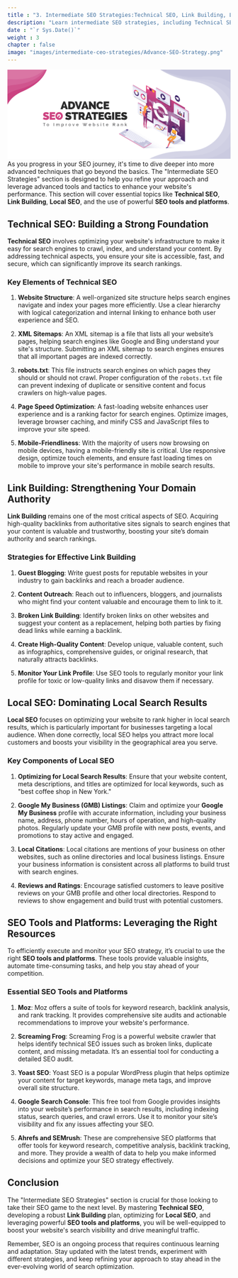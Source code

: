 ```yaml
---
title : "3. Intermediate SEO Strategies:Technical SEO, Link Building, Local SEO,SEO tools"
description: "Learn intermediate SEO strategies, including Technical SEO, Link Building, Local SEO, and using essential SEO tools and platforms to improve search results."
date : "`r Sys.Date()`"
weight : 3
chapter : false
image: "images/intermediate-ceo-strategies/Advance-SEO-Strategy.png"
---
```

![Advance-SEO-Strategy.png](/images/intermediate-ceo-strategies/Advance-SEO-Strategy.png)
As you progress in your SEO journey, it's time to dive deeper into more advanced techniques that go beyond the basics. The "Intermediate SEO Strategies" section is designed to help you refine your approach and leverage advanced tools and tactics to enhance your website's performance. This section will cover essential topics like **Technical SEO**, **Link Building**, **Local SEO**, and the use of powerful **SEO tools and platforms**.

## Technical SEO: Building a Strong Foundation

**Technical SEO** involves optimizing your website's infrastructure to make it easy for search engines to crawl, index, and understand your content. By addressing technical aspects, you ensure your site is accessible, fast, and secure, which can significantly improve its search rankings.

### Key Elements of Technical SEO

1. **Website Structure**: A well-organized site structure helps search engines navigate and index your pages more efficiently. Use a clear hierarchy with logical categorization and internal linking to enhance both user experience and SEO.

2. **XML Sitemaps**: An XML sitemap is a file that lists all your website’s pages, helping search engines like Google and Bing understand your site's structure. Submitting an XML sitemap to search engines ensures that all important pages are indexed correctly.

3. **robots.txt**: This file instructs search engines on which pages they should or should not crawl. Proper configuration of the `robots.txt` file can prevent indexing of duplicate or sensitive content and focus crawlers on high-value pages.

4. **Page Speed Optimization**: A fast-loading website enhances user experience and is a ranking factor for search engines. Optimize images, leverage browser caching, and minify CSS and JavaScript files to improve your site speed.

5. **Mobile-Friendliness**: With the majority of users now browsing on mobile devices, having a mobile-friendly site is critical. Use responsive design, optimize touch elements, and ensure fast loading times on mobile to improve your site's performance in mobile search results.

## Link Building: Strengthening Your Domain Authority

**Link Building** remains one of the most critical aspects of SEO. Acquiring high-quality backlinks from authoritative sites signals to search engines that your content is valuable and trustworthy, boosting your site’s domain authority and search rankings.

### Strategies for Effective Link Building

1. **Guest Blogging**: Write guest posts for reputable websites in your industry to gain backlinks and reach a broader audience.

2. **Content Outreach**: Reach out to influencers, bloggers, and journalists who might find your content valuable and encourage them to link to it.

3. **Broken Link Building**: Identify broken links on other websites and suggest your content as a replacement, helping both parties by fixing dead links while earning a backlink.

4. **Create High-Quality Content**: Develop unique, valuable content, such as infographics, comprehensive guides, or original research, that naturally attracts backlinks.

5. **Monitor Your Link Profile**: Use SEO tools to regularly monitor your link profile for toxic or low-quality links and disavow them if necessary.

## Local SEO: Dominating Local Search Results

**Local SEO** focuses on optimizing your website to rank higher in local search results, which is particularly important for businesses targeting a local audience. When done correctly, local SEO helps you attract more local customers and boosts your visibility in the geographical area you serve.

### Key Components of Local SEO

1. **Optimizing for Local Search Results**: Ensure that your website content, meta descriptions, and titles are optimized for local keywords, such as "best coffee shop in New York."

2. **Google My Business (GMB) Listings**: Claim and optimize your **Google My Business** profile with accurate information, including your business name, address, phone number, hours of operation, and high-quality photos. Regularly update your GMB profile with new posts, events, and promotions to stay active and engaged.

3. **Local Citations**: Local citations are mentions of your business on other websites, such as online directories and local business listings. Ensure your business information is consistent across all platforms to build trust with search engines.

4. **Reviews and Ratings**: Encourage satisfied customers to leave positive reviews on your GMB profile and other local directories. Respond to reviews to show engagement and build trust with potential customers.

## SEO Tools and Platforms: Leveraging the Right Resources

To efficiently execute and monitor your SEO strategy, it’s crucial to use the right **SEO tools and platforms**. These tools provide valuable insights, automate time-consuming tasks, and help you stay ahead of your competition.

### Essential SEO Tools and Platforms

1. **Moz**: Moz offers a suite of tools for keyword research, backlink analysis, and rank tracking. It provides comprehensive site audits and actionable recommendations to improve your website's performance.

2. **Screaming Frog**: Screaming Frog is a powerful website crawler that helps identify technical SEO issues such as broken links, duplicate content, and missing metadata. It’s an essential tool for conducting a detailed SEO audit.

3. **Yoast SEO**: Yoast SEO is a popular WordPress plugin that helps optimize your content for target keywords, manage meta tags, and improve overall site structure.

4. **Google Search Console**: This free tool from Google provides insights into your website’s performance in search results, including indexing status, search queries, and crawl errors. Use it to monitor your site’s visibility and fix any issues affecting your SEO.

5. **Ahrefs and SEMrush**: These are comprehensive SEO platforms that offer tools for keyword research, competitive analysis, backlink tracking, and more. They provide a wealth of data to help you make informed decisions and optimize your SEO strategy effectively.

## Conclusion

The "Intermediate SEO Strategies" section is crucial for those looking to take their SEO game to the next level. By mastering **Technical SEO**, developing a robust **Link Building** plan, optimizing for **Local SEO**, and leveraging powerful **SEO tools and platforms**, you will be well-equipped to boost your website's search visibility and drive meaningful traffic.

Remember, SEO is an ongoing process that requires continuous learning and adaptation. Stay updated with the latest trends, experiment with different strategies, and keep refining your approach to stay ahead in the ever-evolving world of search optimization.
